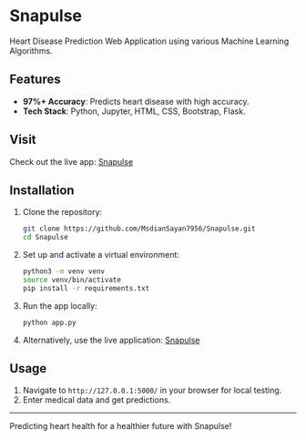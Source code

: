 # Snapulse

Heart Disease Prediction Web Application using various Machine Learning Algorithms.

## Features

- **97%+ Accuracy**: Predicts heart disease with high accuracy.
- **Tech Stack**: Python, Jupyter, HTML, CSS, Bootstrap, Flask.

## Visit

Check out the live app: [Snapulse](https://snapulse.onrender.com)

## Installation

1. Clone the repository:
    ```sh
    git clone https://github.com/MsdianSayan7956/Snapulse.git
    cd Snapulse
    ```

2. Set up and activate a virtual environment:
    ```sh
    python3 -m venv venv
    source venv/bin/activate
    pip install -r requirements.txt
    ```

3. Run the app locally:
    ```sh
    python app.py
    ```

4. Alternatively, use the live application: [Snapulse](https://snapulse.onrender.com)

## Usage

1. Navigate to `http://127.0.0.1:5000/` in your browser for local testing.
2. Enter medical data and get predictions.

---

Predicting heart health for a healthier future with Snapulse!
